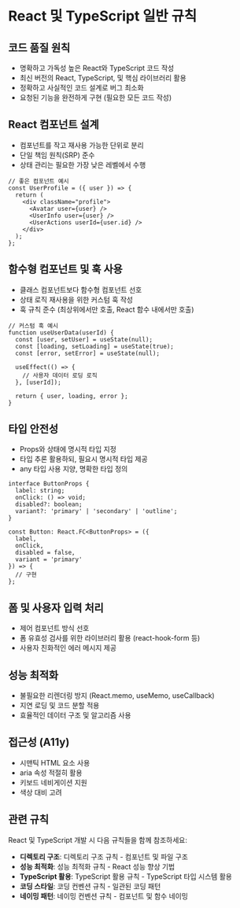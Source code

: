 # React 및 TypeScript 일반 규칙

## 코드 품질 원칙
- 명확하고 가독성 높은 React와 TypeScript 코드 작성
- 최신 버전의 React, TypeScript, 및 핵심 라이브러리 활용
- 정확하고 사실적인 코드 설계로 버그 최소화
- 요청된 기능을 완전하게 구현 (필요한 모든 코드 작성)

## React 컴포넌트 설계
- 컴포넌트를 작고 재사용 가능한 단위로 분리
- 단일 책임 원칙(SRP) 준수
- 상태 관리는 필요한 가장 낮은 레벨에서 수행

```tsx
// 좋은 컴포넌트 예시
const UserProfile = ({ user }) => {
  return (
    <div className="profile">
      <Avatar user={user} />
      <UserInfo user={user} />
      <UserActions userId={user.id} />
    </div>
  );
};
```

## 함수형 컴포넌트 및 훅 사용
- 클래스 컴포넌트보다 함수형 컴포넌트 선호
- 상태 로직 재사용을 위한 커스텀 훅 작성
- 훅 규칙 준수 (최상위에서만 호출, React 함수 내에서만 호출)

```tsx
// 커스텀 훅 예시
function useUserData(userId) {
  const [user, setUser] = useState(null);
  const [loading, setLoading] = useState(true);
  const [error, setError] = useState(null);

  useEffect(() => {
    // 사용자 데이터 로딩 로직
  }, [userId]);

  return { user, loading, error };
}
```

## 타입 안전성
- Props와 상태에 명시적 타입 지정
- 타입 추론 활용하되, 필요시 명시적 타입 제공
- any 타입 사용 지양, 명확한 타입 정의

```tsx
interface ButtonProps {
  label: string;
  onClick: () => void;
  disabled?: boolean;
  variant?: 'primary' | 'secondary' | 'outline';
}

const Button: React.FC<ButtonProps> = ({
  label,
  onClick,
  disabled = false,
  variant = 'primary'
}) => {
  // 구현
};
```

## 폼 및 사용자 입력 처리
- 제어 컴포넌트 방식 선호
- 폼 유효성 검사를 위한 라이브러리 활용 (react-hook-form 등)
- 사용자 친화적인 에러 메시지 제공

## 성능 최적화
- 불필요한 리렌더링 방지 (React.memo, useMemo, useCallback)
- 지연 로딩 및 코드 분할 적용
- 효율적인 데이터 구조 및 알고리즘 사용

## 접근성 (A11y)
- 시맨틱 HTML 요소 사용
- aria 속성 적절히 활용
- 키보드 네비게이션 지원
- 색상 대비 고려

## 관련 규칙
React 및 TypeScript 개발 시 다음 규칙들을 함께 참조하세요:

- **디렉토리 구조**: 디렉토리 구조 규칙 - 컴포넌트 및 파일 구조
- **성능 최적화**: 성능 최적화 규칙 - React 성능 향상 기법
- **TypeScript 활용**: TypeScript 활용 규칙 - TypeScript 타입 시스템 활용
- **코딩 스타일**: 코딩 컨벤션 규칙 - 일관된 코딩 패턴
- **네이밍 패턴**: 네이밍 컨벤션 규칙 - 컴포넌트 및 함수 네이밍 